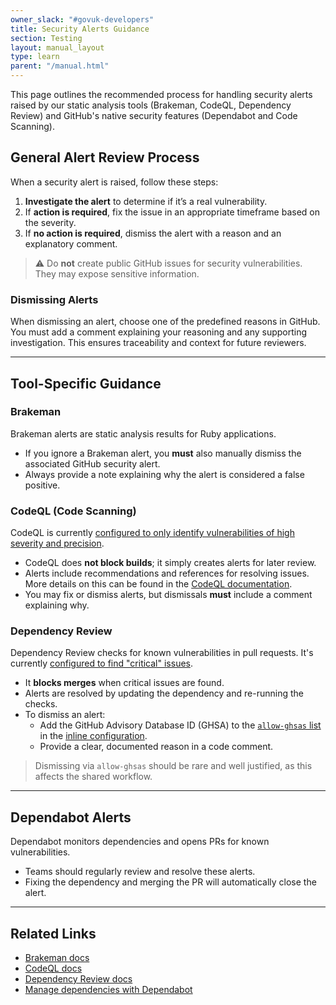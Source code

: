 ```yaml
---
owner_slack: "#govuk-developers"
title: Security Alerts Guidance
section: Testing
layout: manual_layout
type: learn
parent: "/manual.html"
---
```


This page outlines the recommended process for handling security alerts raised by our static analysis tools (Brakeman, CodeQL, Dependency Review) and GitHub's native security features (Dependabot and Code Scanning).

## General Alert Review Process

When a security alert is raised, follow these steps:

1. **Investigate the alert** to determine if it’s a real vulnerability.
2. If **action is required**, fix the issue in an appropriate timeframe based on the severity.
3. If **no action is required**, dismiss the alert with a reason and an explanatory comment.

> ⚠️ Do **not** create public GitHub issues for security vulnerabilities. They may expose sensitive information.

### Dismissing Alerts

When dismissing an alert, choose one of the predefined reasons in GitHub. You must add a comment explaining your reasoning and any supporting investigation. This ensures traceability and context for future reviewers.

---

## Tool-Specific Guidance

### Brakeman

Brakeman alerts are static analysis results for Ruby applications.

- If you ignore a Brakeman alert, you **must** also manually dismiss the associated GitHub security alert.
- Always provide a note explaining why the alert is considered a false positive.

### CodeQL (Code Scanning)

CodeQL is currently [configured to only identify vulnerabilities of high severity and precision](https://github.com/alphagov/govuk-infrastructure/blob/f9c3b2bddf407d78c04552563a4ba23a89c8af61/.github/workflows/codeql-analysis.yml#L24-L35).

- CodeQL does **not block builds**; it simply creates alerts for later review.
- Alerts include recommendations and references for resolving issues. More details on this can be found in the [CodeQL documentation](https://docs.github.com/en/code-security/code-scanning/managing-code-scanning-alerts/managing-code-scanning-alerts-for-your-repository).
- You may fix or dismiss alerts, but dismissals **must** include a comment explaining why.

### Dependency Review

Dependency Review checks for known vulnerabilities in pull requests. It's currently [configured to find "critical" issues](https://github.com/alphagov/govuk-infrastructure/blob/main/.github/workflows/dependency-review.yml).

- It **blocks merges** when critical issues are found.
- Alerts are resolved by updating the dependency and re-running the checks.
- To dismiss an alert:
  - Add the GitHub Advisory Database ID (GHSA) to the [`allow-ghsas` list](https://github.com/marketplace/actions/dependency-review?tab=readme-ov-file#configuration-options) in the [inline configuration](https://github.com/marketplace/actions/dependency-review?tab=readme-ov-file#option-1-using-inline-configuration).
  - Provide a clear, documented reason in a code comment.

> Dismissing via `allow-ghsas` should be rare and well justified, as this affects the shared workflow.

---

## Dependabot Alerts

Dependabot monitors dependencies and opens PRs for known vulnerabilities.

- Teams should regularly review and resolve these alerts.
- Fixing the dependency and merging the PR will automatically close the alert.

---

## Related Links

- [Brakeman docs](https://docs.publishing.service.gov.uk/manual/brakeman.html)
- [CodeQL docs](https://docs.publishing.service.gov.uk/manual/codeql.html)
- [Dependency Review docs](https://docs.publishing.service.gov.uk/manual/dependency-review.html)
- [Manage dependencies with Dependabot](https://docs.publishing.service.gov.uk/manual/manage-dependencies.html)
